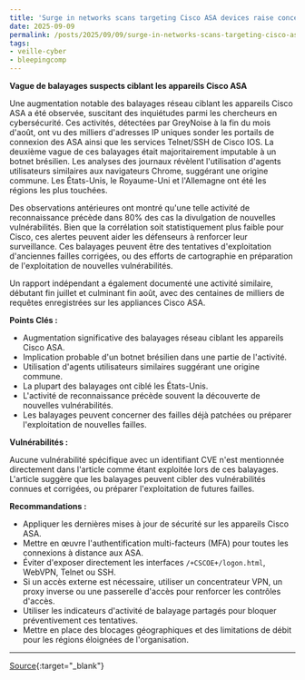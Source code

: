 ```yaml
---
title: 'Surge in networks scans targeting Cisco ASA devices raise concerns'
date: 2025-09-09
permalink: /posts/2025/09/09/surge-in-networks-scans-targeting-cisco-asa-devices-raise-concerns/
tags:
- veille-cyber
- bleepingcomp
---
```

**Vague de balayages suspects ciblant les appareils Cisco ASA**

Une augmentation notable des balayages réseau ciblant les appareils Cisco ASA a été observée, suscitant des inquiétudes parmi les chercheurs en cybersécurité. Ces activités, détectées par GreyNoise à la fin du mois d'août, ont vu des milliers d'adresses IP uniques sonder les portails de connexion des ASA ainsi que les services Telnet/SSH de Cisco IOS. La deuxième vague de ces balayages était majoritairement imputable à un botnet brésilien. Les analyses des journaux révèlent l'utilisation d'agents utilisateurs similaires aux navigateurs Chrome, suggérant une origine commune. Les États-Unis, le Royaume-Uni et l'Allemagne ont été les régions les plus touchées.

Des observations antérieures ont montré qu'une telle activité de reconnaissance précède dans 80% des cas la divulgation de nouvelles vulnérabilités. Bien que la corrélation soit statistiquement plus faible pour Cisco, ces alertes peuvent aider les défenseurs à renforcer leur surveillance. Ces balayages peuvent être des tentatives d'exploitation d'anciennes failles corrigées, ou des efforts de cartographie en préparation de l'exploitation de nouvelles vulnérabilités.

Un rapport indépendant a également documenté une activité similaire, débutant fin juillet et culminant fin août, avec des centaines de milliers de requêtes enregistrées sur les appliances Cisco ASA.

**Points Clés :**

*   Augmentation significative des balayages réseau ciblant les appareils Cisco ASA.
*   Implication probable d'un botnet brésilien dans une partie de l'activité.
*   Utilisation d'agents utilisateurs similaires suggérant une origine commune.
*   La plupart des balayages ont ciblé les États-Unis.
*   L'activité de reconnaissance précède souvent la découverte de nouvelles vulnérabilités.
*   Les balayages peuvent concerner des failles déjà patchées ou préparer l'exploitation de nouvelles failles.

**Vulnérabilités :**

Aucune vulnérabilité spécifique avec un identifiant CVE n'est mentionnée directement dans l'article comme étant exploitée lors de ces balayages. L'article suggère que les balayages peuvent cibler des vulnérabilités connues et corrigées, ou préparer l'exploitation de futures failles.

**Recommandations :**

*   Appliquer les dernières mises à jour de sécurité sur les appareils Cisco ASA.
*   Mettre en œuvre l'authentification multi-facteurs (MFA) pour toutes les connexions à distance aux ASA.
*   Éviter d'exposer directement les interfaces `/+CSCOE+/logon.html`, WebVPN, Telnet ou SSH.
*   Si un accès externe est nécessaire, utiliser un concentrateur VPN, un proxy inverse ou une passerelle d'accès pour renforcer les contrôles d'accès.
*   Utiliser les indicateurs d'activité de balayage partagés pour bloquer préventivement ces tentatives.
*   Mettre en place des blocages géographiques et des limitations de débit pour les régions éloignées de l'organisation.

---
[Source](https://www.bleepingcomputer.com/news/security/surge-in-networks-scans-targeting-cisco-asa-devices-raise-concerns/){:target="_blank"}
